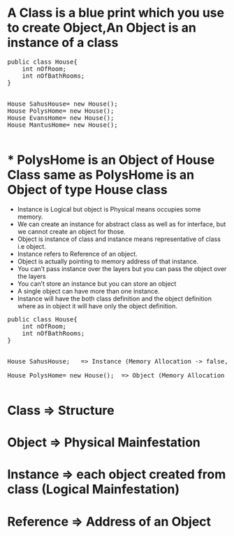 # A Class is a blue print which you use to create Object,An Object is an instance of a class


<pre>
public class House{
    int nOfRoom;
    int nOfBathRooms;
}


House SahusHouse= new House();
House PolysHome= new House();
House EvansHome= new House();
House MantusHome= new House();

</pre>

# * PolysHome is an Object of House Class same as PolysHome is an Object of type House class


<ul>
<li>Instance is Logical but object is Physical means occupies some memory.</li>

<li>We can create an instance for abstract class as well as for interface, but we cannot create an object for those.</li>

<li>Object is instance of class and instance means representative of class i.e object.</li>

<li>Instance refers to Reference of an object.</li>

<li>Object is actually pointing to memory address of that instance.</li>

<li>You can’t pass instance over the layers but you can pass the object over the layers</li>

<li>You can’t store an instance but you can store an object</li>

<li>A single object can have more than one instance. </li>

<li>Instance will have the both class definition and the object definition where as in object it will have only the object definition.</li>

</ul>



<pre>
public class House{
    int nOfRoom;
    int nOfBathRooms;
}


House SahusHouse;   => Instance (Memory Allocation -> false, return only a pointer or memory address refers to an object)

House PolysHome= new House();  => Object (Memory Allocation -> true)

</pre>

# Class => Structure
# Object => Physical Mainfestation
# Instance => each object created from class (Logical Mainfestation)
# Reference => Address of an Object

















